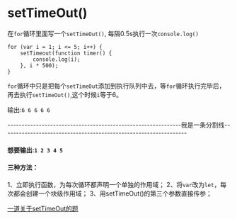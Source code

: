 # setTimeOut()
在`for`循环里面写一个`setTimeOut()`,
每隔0.5s执行一次`console.log()`

```
for (var i = 1; i <= 5; i++) {
    setTimeout(function timer() {
        console.log(i);
    }, i * 500);
}
```
`for`循环中只是把每个`setTimeOut`添加到执行队列中去，等`for`循环执行完毕后，再去执行`setTimeOut()`,这个时候`i`等于6。

输出:`6 6 6 6 6`

-------------------------------------------------------------我是一条分割线-----------------------------------------------------------------
#### 想要输出:`1 2 3 4 5`

#### 三种方法：
1、立即执行函数，为每次循环都声明一个单独的作用域；
2、将`var`改为`let`，每次都会创建一个块级作用域；
3、用setTimeOut()的第三个参数直接传参；

[一道关于setTimeOut的题](https://www.jianshu.com/p/b5572d691516)

